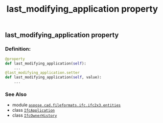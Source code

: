﻿---
title: last_modifying_application property
second_title: Aspose.CAD for Python via .NET API References
description: 
type: docs
weight: 90
url: /python-net/aspose.cad.fileformats.ifc.ifc2x3.entities/ifcownerhistory/last_modifying_application/
is_root: false
---

## last_modifying_application property

### Definition:
```python
@property
def last_modifying_application(self):
    ...
@last_modifying_application.setter
def last_modifying_application(self, value):
    ...
```

### See Also
* module [`aspose.cad.fileformats.ifc.ifc2x3.entities`](../../)
* class [`IfcApplication`](/cad/python-net/aspose.cad.fileformats.ifc.ifc2x3.entities/ifcapplication)
* class [`IfcOwnerHistory`](/cad/python-net/aspose.cad.fileformats.ifc.ifc2x3.entities/ifcownerhistory)
